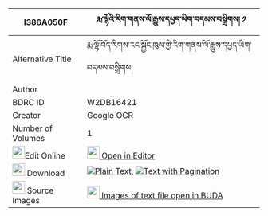 |I386A050F|རྨ་ལྷོའི་རིག་གནས་ལོ་རྒྱུས་དཔྱད་ཡིག་བདམས་བསྒྲིགས། ༡ 
| --- | --- 
|Alternative Title |རྨ་ལྷོ་བོད་རིགས་རང་སྐྱོང་ཁུལ་གྱི་རིག་གནས་ལོ་རྒྱུས་དཔྱད་ཡིག་བདམས་བསྒྲིགས།
|Author | 
|BDRC ID | W2DB16421
|Creator | Google OCR
|Number of Volumes| 1
|<img width="25" src="https://img.icons8.com/color/25/000000/edit-property.png">Edit Online| [<img width="25" src="https://avatars.githubusercontent.com/u/45091458?s=200&v=4"> Open in Editor](http://editor.openpecha.org/I386A050F)
|<img width="25" src="https://img.icons8.com/fluent/48/000000/download-2.png"/>  Download | [![](https://img.icons8.com/color/20/000000/txt.png)Plain Text](https://github.com/Openpecha/I386A050F/releases/download/v1/ma_lho_i_rikne_logyu_che_yik_d_plain_I386A050F.zip), [![](https://img.icons8.com/color/20/000000/txt.png)Text with Pagination](https://github.com/Openpecha/I386A050F/releases/download/v1/ma_lho_i_rikne_logyu_che_yik_d_pages_I386A050F.zip)
|<img width="25" src="https://img.icons8.com/plasticine/100/000000/pictures-folder.png"/>  Source Images | [<img width="25" src="https://library.bdrc.io/icons/BUDA-small.svg"> Images of text file open in BUDA](https://library.bdrc.io/show/bdr:W2DB16421)